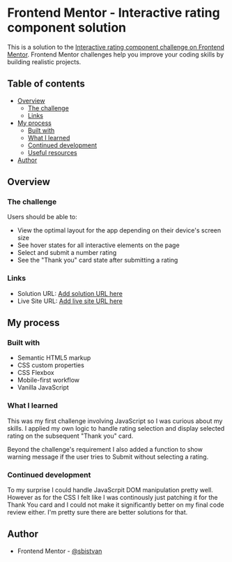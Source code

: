 # Frontend Mentor - Interactive rating component solution

This is a solution to the [Interactive rating component challenge on Frontend Mentor](https://www.frontendmentor.io/challenges/interactive-rating-component-koxpeBUmI). Frontend Mentor challenges help you improve your coding skills by building realistic projects. 

## Table of contents

- [Overview](#overview)
  - [The challenge](#the-challenge)
  - [Links](#links)
- [My process](#my-process)
  - [Built with](#built-with)
  - [What I learned](#what-i-learned)
  - [Continued development](#continued-development)
  - [Useful resources](#useful-resources)
- [Author](#author)

## Overview

### The challenge

Users should be able to:

- View the optimal layout for the app depending on their device's screen size
- See hover states for all interactive elements on the page
- Select and submit a number rating
- See the "Thank you" card state after submitting a rating

### Links

- Solution URL: [Add solution URL here](https://your-solution-url.com)
- Live Site URL: [Add live site URL here](https://your-live-site-url.com)

## My process

### Built with

- Semantic HTML5 markup
- CSS custom properties
- CSS Flexbox
- Mobile-first workflow
- Vanilla JavaScript

### What I learned

This was my first challenge involving JavaScript so I was curious about my skills. I applied my own logic to handle rating selection and display selected rating on the subsequent "Thank you" card.

Beyond the challenge's requirement I also added a function to show warning message if the user tries to Submit without selecting a rating.

### Continued development

To my surprise I could handle JavaScrpit DOM manipulation pretty well. However as for the CSS I felt like I was continously just patching it for the Thank You card and I could not make it significantly better on my final code review either. I'm pretty sure there are better solutions for that.

## Author

- Frontend Mentor - [@sbistvan](https://www.frontendmentor.io/profile/sbistvan)